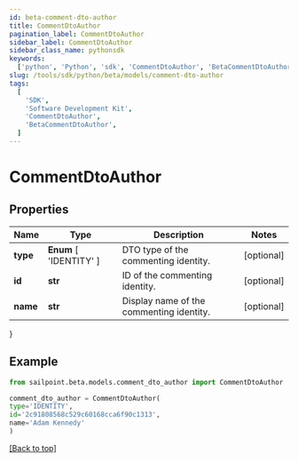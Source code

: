 ```yaml
---
id: beta-comment-dto-author
title: CommentDtoAuthor
pagination_label: CommentDtoAuthor
sidebar_label: CommentDtoAuthor
sidebar_class_name: pythonsdk
keywords:
  ['python', 'Python', 'sdk', 'CommentDtoAuthor', 'BetaCommentDtoAuthor']
slug: /tools/sdk/python/beta/models/comment-dto-author
tags:
  [
    'SDK',
    'Software Development Kit',
    'CommentDtoAuthor',
    'BetaCommentDtoAuthor',
  ]
---
```


# CommentDtoAuthor

## Properties

| Name | Type | Description | Notes |
| --- | --- | --- | --- |
| **type** | **Enum** [ 'IDENTITY' ] | DTO type of the commenting identity. | [optional] |
| **id** | **str** | ID of the commenting identity. | [optional] |
| **name** | **str** | Display name of the commenting identity. | [optional] |

}

## Example

```python
from sailpoint.beta.models.comment_dto_author import CommentDtoAuthor

comment_dto_author = CommentDtoAuthor(
type='IDENTITY',
id='2c91808568c529c60168cca6f90c1313',
name='Adam Kennedy'
)

```

[[Back to top]](#)
